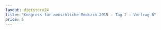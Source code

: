 ```yaml
---
layout: digistore24
title: "Kongress für menschliche Medizin 2015 - Tag 2 - Vortrag 6"
price: 5
---
```

